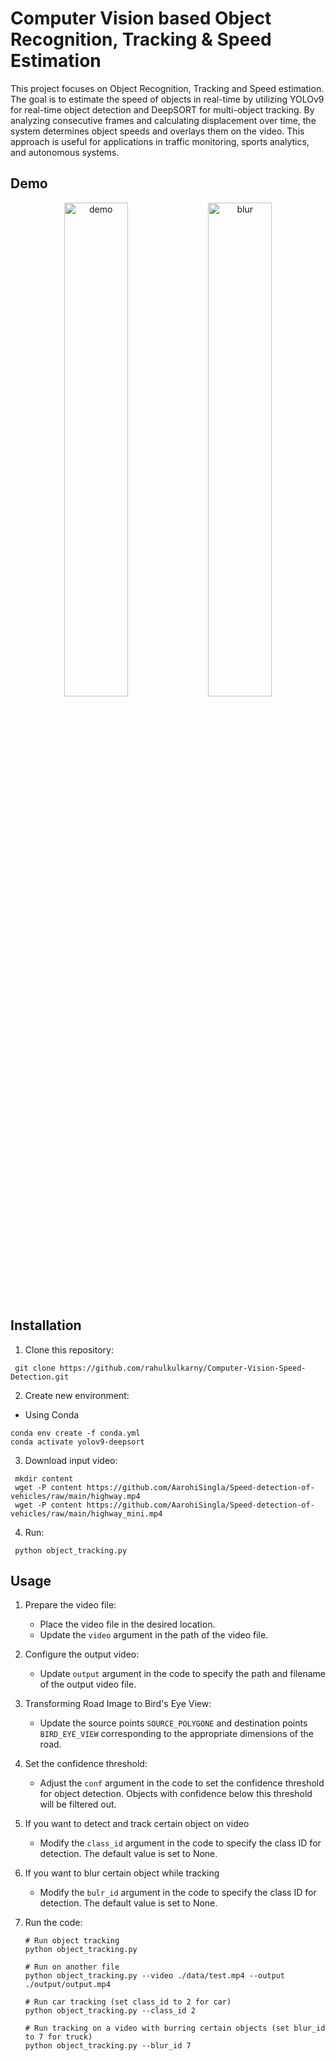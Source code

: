 # Computer Vision based Object Recognition, Tracking & Speed Estimation

This project focuses on Object Recognition, Tracking and Speed estimation. The goal is to estimate the speed of objects in real-time by utilizing YOLOv9 for real-time object detection and DeepSORT for multi-object tracking. By analyzing consecutive frames and calculating displacement over time, the system determines object speeds and overlays them on the video. This approach is useful for applications in traffic monitoring, sports analytics, and autonomous systems.


## Demo 
<p align="center">
  <img src="demo/car1.gif" alt="demo" width="45%">
  <img src="demo/car2.gif" alt="blur" width="45%">
</p>


## Installation
1. Clone this repository:
  ```
   git clone https://github.com/rahulkulkarny/Computer-Vision-Speed-Detection.git

  ```

2. Create new environment:
  - Using Conda
  ```
  conda env create -f conda.yml
  conda activate yolov9-deepsort
  ```

3. Download input video:
  ```
   mkdir content
   wget -P content https://github.com/AarohiSingla/Speed-detection-of-vehicles/raw/main/highway.mp4
   wget -P content https://github.com/AarohiSingla/Speed-detection-of-vehicles/raw/main/highway_mini.mp4
  ```  
4. Run:
  ```
   python object_tracking.py
  ```  




## Usage
1. Prepare the video file:
   - Place the video file in the desired location.
   - Update the `video` argument in the path of the video file.

2. Configure the output video:
   - Update `output` argument in the code to specify the path and filename of the output video file.

3. Transforming Road Image to Bird's Eye View:
   - Update the source points `SOURCE_POLYGONE` and destination points `BIRD_EYE_VIEW` corresponding to the appropriate dimensions of the road.

3. Set the confidence threshold:
   - Adjust the `conf` argument in the code to set the confidence threshold for object detection. Objects with confidence below this threshold will be filtered out.

4. If you want to detect and track certain object on video 
   - Modify the `class_id` argument in the code to specify the class ID for detection. The default value is set to None.

5. If you want to blur certain object while tracking
   - Modify the `bulr_id` argument in the code to specify the class ID for detection. The default value is set to None. 

6. Run the code:
   ```
   # Run object tracking
   python object_tracking.py

   # Run on another file
   python object_tracking.py --video ./data/test.mp4 --output ./output/output.mp4

   # Run car tracking (set class_id to 2 for car)
   python object_tracking.py --class_id 2
   
   # Run tracking on a video with burring certain objects (set blur_id to 7 for truck)
   python object_tracking.py --blur_id 7
   ```



